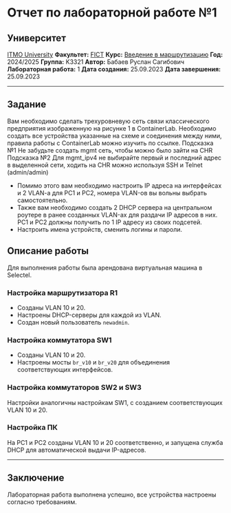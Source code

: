 # Отчет по лабораторной работе №1

## Университет
[ITMO University](https://itmo.ru/ru/)
**Факультет:** [FICT](https://fict.itmo.ru)
**Курс:** [Введение в маршрутизацию](https://github.com/itmo-ict-faculty/introduction-in-routing)
**Год:** 2024/2025
**Группа:** K3321
**Автор:** Бабаев Руслан Сагибович
**Лабораторная работа:** 1
**Дата создания:** 25.09.2023
**Дата завершения:** 25.09.2023

---

## Задание

Вам необходимо сделать трехуровневую сеть связи классического предприятия изображенную на рисунке 1 в ContainerLab. Необходимо создать все устройства указанные на схеме и соединения между ними, правила работы с СontainerLab можно изучить по ссылке.
Подсказка №1 Не забудьте создать mgmt сеть, чтобы можно было зайти на CHR Подсказка №2 Для mgmt_ipv4 не выбирайте первый и последний адрес в выделенной сети, ходить на CHR можно используя SSH и Telnet (admin/admin)

* Помимо этого вам необходимо настроить IP адреса на интерфейсах и 2 VLAN-a для PC1 и PC2, номера VLAN-ов вы вольны выбрать самостоятельно.
* Также вам необходимо создать 2 DHCP сервера на центральном роутере в ранее созданных VLAN-ах для раздачи IP адресов в них. PC1 и PC2 должны получить по 1 IP адресу из своих подсетей.
* Настроить имена устройств, сменить логины и пароли.

## Описание работы

Для выполнения работы была арендована виртуальная машина в Selectel.

### Настройка маршрутизатора R1
- Созданы VLAN 10 и 20.
- Настроены DHCP-серверы для каждой из VLAN.
- Создан новый пользователь `newadmin`.

### Настройка коммутатора SW1
- Созданы VLAN 10 и 20.
- Настроены мосты `br_v10` и `br_v20` для объединения соответствующих интерфейсов.

### Настройка коммутаторов SW2 и SW3
Настройки аналогичны настройкам SW1, с созданием соответствующих VLAN 10 и 20.

### Настройка ПК
На PC1 и PC2 созданы VLAN 10 и 20 соответственно, и запущена служба DHCP для автоматической выдачи IP-адресов.

---

## Заключение
Лабораторная работа выполнена успешно, все устройства настроены согласно требованиям. 


